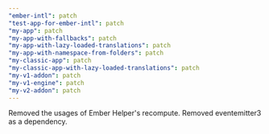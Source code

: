 ```yaml
---
"ember-intl": patch
"test-app-for-ember-intl": patch
"my-app": patch
"my-app-with-fallbacks": patch
"my-app-with-lazy-loaded-translations": patch
"my-app-with-namespace-from-folders": patch
"my-classic-app": patch
"my-classic-app-with-lazy-loaded-translations": patch
"my-v1-addon": patch
"my-v1-engine": patch
"my-v2-addon": patch
---
```


Removed the usages of Ember Helper's recompute. Removed eventemitter3 as a dependency.
